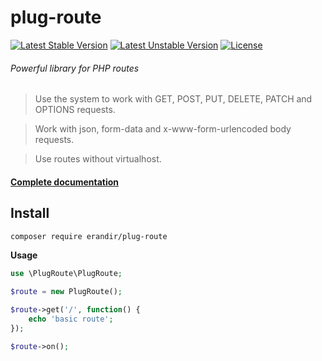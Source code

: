# plug-route

[![Latest Stable Version](https://poser.pugx.org/erandir/plug-route/version)](https://packagist.org/packages/erandir/plug-route) [![Latest Unstable Version](https://poser.pugx.org/erandir/plug-route/v/unstable)](//packagist.org/packages/erandir/plug-route) [![License](https://poser.pugx.org/erandir/plug-route/license)](https://packagist.org/packages/erandir/plug-route)

###### Powerful library for PHP routes

> Use the system to work with GET, POST, PUT, DELETE, PATCH and OPTIONS requests.

> Work with json, form-data and x-www-form-urlencoded body requests.

> Use routes without virtualhost.

#### <a href="https://github.com/erandirjunior/plug-route/blob/master/doc/installation.md">Complete documentation</a>

## Install
```bash
composer require erandir/plug-route
```

**Usage**
```php
use \PlugRoute\PlugRoute;

$route = new PlugRoute();

$route->get('/', function() {
    echo 'basic route';
});

$route->on();
```
